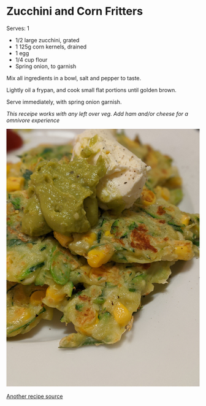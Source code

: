 # Zucchini and Corn Fritters

Serves: 1

* 1/2 large zucchini, grated
* 1 125g corn kernels, drained
* 1 egg
* 1/4 cup flour
* Spring onion, to garnish

Mix all ingredients in a bowl, salt and pepper to taste. 

Lightly oil a frypan, and cook small flat portions until golden brown. 

Serve immediately, with spring onion garnish. 

*This receipe works with any left over veg. Add ham and/or cheese for a omnivore experience*

![ZucchiniFritters](../media/zucchinifritter.jpg)

[Another recipe source](https://www.carolinescooking.com/zucchini-corn-fritters/) 
